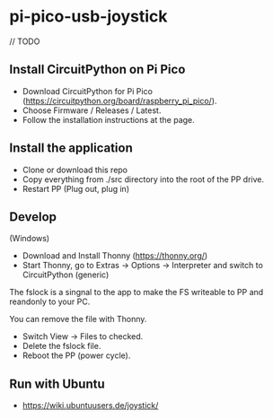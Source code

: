 # pi-pico-usb-joystick

// TODO

## Install CircuitPython on Pi Pico

- Download CircuitPython for Pi Pico (https://circuitpython.org/board/raspberry_pi_pico/).
- Choose Firmware / Releases / Latest.
- Follow the installation instructions at the page.

## Install the application
- Clone or download this repo
- Copy everything from ./src directory into the root of the PP drive.
- Restart PP (Plug out, plug in)

## Develop

(Windows)

- Download and Install Thonny (https://thonny.org/)
- Start Thonny, go to Extras -> Options -> Interpreter and switch to CircuitPython (generic)

The fslock is a singnal to the app to make the FS writeable to PP and reandonly to your PC.

You can remove the file with Thonny.

- Switch View -> Files to checked.
- Delete the fslock file.
- Reboot the PP (power cycle).

## Run with Ubuntu

- https://wiki.ubuntuusers.de/joystick/
